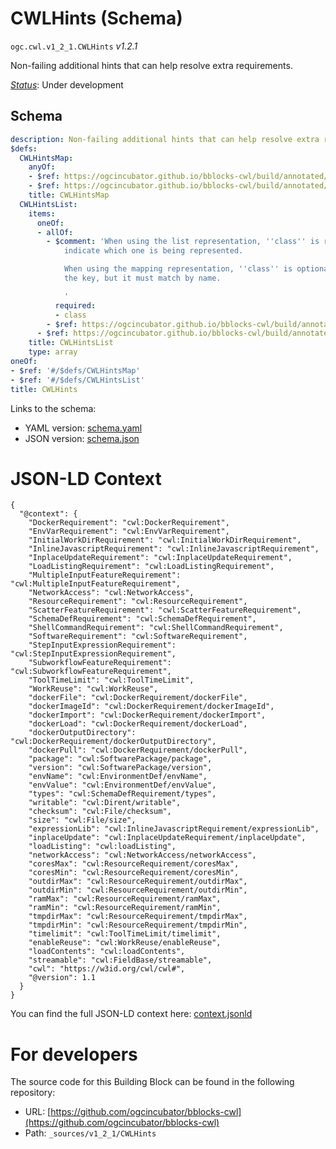 
# CWLHints (Schema)

`ogc.cwl.v1_2_1.CWLHints` *v1.2.1*

Non-failing additional hints that can help resolve extra requirements.

[*Status*](http://www.opengis.net/def/status): Under development

## Schema

```yaml
description: Non-failing additional hints that can help resolve extra requirements.
$defs:
  CWLHintsMap:
    anyOf:
    - $ref: https://ogcincubator.github.io/bblocks-cwl/build/annotated/cwl/v1_2_1/CWLRequirementsMap/schema.yaml
    - $ref: https://ogcincubator.github.io/bblocks-cwl/build/annotated/cwl/v1_2_1/CWLHintsMapExtras/schema.yaml
    title: CWLHintsMap
  CWLHintsList:
    items:
      oneOf:
      - allOf:
        - $comment: 'When using the list representation, ''class'' is required to
            indicate which one is being represented.

            When using the mapping representation, ''class'' is optional since it''s
            the key, but it must match by name.

            '
          required:
          - class
        - $ref: https://ogcincubator.github.io/bblocks-cwl/build/annotated/cwl/v1_2_1/CWLHintsItem/schema.yaml
      - $ref: https://ogcincubator.github.io/bblocks-cwl/build/annotated/cwl/v1_2_1/CWLImport/schema.yaml
    title: CWLHintsList
    type: array
oneOf:
- $ref: '#/$defs/CWLHintsMap'
- $ref: '#/$defs/CWLHintsList'
title: CWLHints

```

Links to the schema:

* YAML version: [schema.yaml](https://ogcincubator.github.io/bblocks-cwl/build/annotated/cwl/v1_2_1/CWLHints/schema.json)
* JSON version: [schema.json](https://ogcincubator.github.io/bblocks-cwl/build/annotated/cwl/v1_2_1/CWLHints/schema.yaml)


# JSON-LD Context

```jsonld
{
  "@context": {
    "DockerRequirement": "cwl:DockerRequirement",
    "EnvVarRequirement": "cwl:EnvVarRequirement",
    "InitialWorkDirRequirement": "cwl:InitialWorkDirRequirement",
    "InlineJavascriptRequirement": "cwl:InlineJavascriptRequirement",
    "InplaceUpdateRequirement": "cwl:InplaceUpdateRequirement",
    "LoadListingRequirement": "cwl:LoadListingRequirement",
    "MultipleInputFeatureRequirement": "cwl:MultipleInputFeatureRequirement",
    "NetworkAccess": "cwl:NetworkAccess",
    "ResourceRequirement": "cwl:ResourceRequirement",
    "ScatterFeatureRequirement": "cwl:ScatterFeatureRequirement",
    "SchemaDefRequirement": "cwl:SchemaDefRequirement",
    "ShellCommandRequirement": "cwl:ShellCommandRequirement",
    "SoftwareRequirement": "cwl:SoftwareRequirement",
    "StepInputExpressionRequirement": "cwl:StepInputExpressionRequirement",
    "SubworkflowFeatureRequirement": "cwl:SubworkflowFeatureRequirement",
    "ToolTimeLimit": "cwl:ToolTimeLimit",
    "WorkReuse": "cwl:WorkReuse",
    "dockerFile": "cwl:DockerRequirement/dockerFile",
    "dockerImageId": "cwl:DockerRequirement/dockerImageId",
    "dockerImport": "cwl:DockerRequirement/dockerImport",
    "dockerLoad": "cwl:DockerRequirement/dockerLoad",
    "dockerOutputDirectory": "cwl:DockerRequirement/dockerOutputDirectory",
    "dockerPull": "cwl:DockerRequirement/dockerPull",
    "package": "cwl:SoftwarePackage/package",
    "version": "cwl:SoftwarePackage/version",
    "envName": "cwl:EnvironmentDef/envName",
    "envValue": "cwl:EnvironmentDef/envValue",
    "types": "cwl:SchemaDefRequirement/types",
    "writable": "cwl:Dirent/writable",
    "checksum": "cwl:File/checksum",
    "size": "cwl:File/size",
    "expressionLib": "cwl:InlineJavascriptRequirement/expressionLib",
    "inplaceUpdate": "cwl:InplaceUpdateRequirement/inplaceUpdate",
    "loadListing": "cwl:loadListing",
    "networkAccess": "cwl:NetworkAccess/networkAccess",
    "coresMax": "cwl:ResourceRequirement/coresMax",
    "coresMin": "cwl:ResourceRequirement/coresMin",
    "outdirMax": "cwl:ResourceRequirement/outdirMax",
    "outdirMin": "cwl:ResourceRequirement/outdirMin",
    "ramMax": "cwl:ResourceRequirement/ramMax",
    "ramMin": "cwl:ResourceRequirement/ramMin",
    "tmpdirMax": "cwl:ResourceRequirement/tmpdirMax",
    "tmpdirMin": "cwl:ResourceRequirement/tmpdirMin",
    "timelimit": "cwl:ToolTimeLimit/timelimit",
    "enableReuse": "cwl:WorkReuse/enableReuse",
    "loadContents": "cwl:loadContents",
    "streamable": "cwl:FieldBase/streamable",
    "cwl": "https://w3id.org/cwl/cwl#",
    "@version": 1.1
  }
}
```

You can find the full JSON-LD context here:
[context.jsonld](https://ogcincubator.github.io/bblocks-cwl/build/annotated/cwl/v1_2_1/CWLHints/context.jsonld)


# For developers

The source code for this Building Block can be found in the following repository:

* URL: [https://github.com/ogcincubator/bblocks-cwl](https://github.com/ogcincubator/bblocks-cwl)
* Path: `_sources/v1_2_1/CWLHints`

